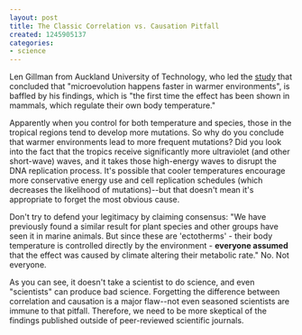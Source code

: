 ```yaml
---
layout: post
title: The Classic Correlation vs. Causation Pitfall
created: 1245905137
categories:
- science
---
```

Len Gillman from Auckland University of Technology, who led the [study](http://news.bbc.co.uk/2/hi/science/nature/8115464.stm) that concluded that "microevolution happens faster in warmer environments", is baffled by his findings, which is "the first time the effect has been shown in mammals, which regulate their own body temperature."

Apparently when you control for both temperature and species, those in the tropical regions tend to develop more mutations. So why do you conclude that warmer environments lead to more frequent mutations? Did you look into the fact that the tropics receive significantly more ultraviolet (and other short-wave) waves, and it takes those high-energy waves to disrupt the DNA replication process. It's possible that cooler temperatures encourage more conservative energy use and cell replication schedules (which decreases the likelihood of mutations)--but that doesn't mean it's appropriate to forget the most obvious cause.

Don't try to defend your legitimacy by claiming consensus: "We have previously found a similar result for plant species and other groups have seen it in marine animals. But since these are 'ectotherms' - their body temperature is controlled directly by the environment - <strong>everyone assumed</strong> that the effect was caused by climate altering their metabolic rate." No. Not everyone.

As you can see, it doesn't take a scientist to do science, and even "scientists" can produce bad science. Forgetting the difference between correlation and causation is a major flaw--not even seasoned scientists are immune to that pitfall. Therefore, we need to be more skeptical of the findings published outside of peer-reviewed scientific journals.
